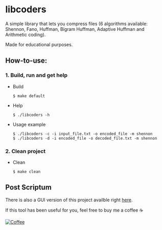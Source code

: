 # libcoders
A simple library that lets you compress files (6 algorithms available: Shennon, Fano, Huffman, Bigram Huffman, Adaptive Huffman and Arithmetic coding).

Made for educational purposes.

## How-to-use:

### 1. Build, run and get help

  * Build
    ```
    $ make default
    ```
  
  * Help
    ```
    $ ./libcoders -h
    ```
  
  * Usage example
    ```
    $ ./libcoders -c -i input_file.txt -o encoded_file -m shennon
    $ ./libcoders -d -i encoded_file -o decoded_file.txt -m shennon
    ```
  
  ### 2. Clean project

  * Clean
  
    ```
    $ make clean
    ```

## Post Scriptum
There is also a GUI version of this project availble right [here](https://github.com/snovvcrash/LibCoders-GUI "LibCoders-GUI").

If this tool has been useful for you, feel free to buy me a coffee :coffee:

[![Coffee](https://user-images.githubusercontent.com/23141800/44239464-1736e100-a1c2-11e8-889c-5018c692a01e.png)](https://buymeacoff.ee/snovvcrash)
